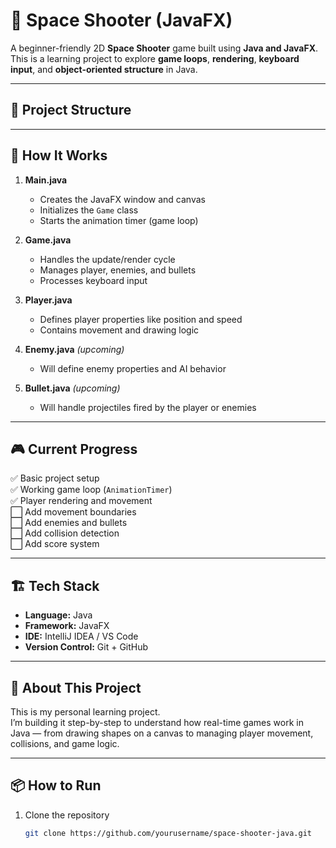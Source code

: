 # 🚀 Space Shooter (JavaFX)

A beginner-friendly 2D **Space Shooter** game built using **Java and JavaFX**.  
This is a learning project to explore **game loops**, **rendering**, **keyboard input**, and **object-oriented structure** in Java.

---

## 🧩 Project Structure

---

## 🧠 How It Works

1. **Main.java**
    - Creates the JavaFX window and canvas
    - Initializes the `Game` class
    - Starts the animation timer (game loop)

2. **Game.java**
    - Handles the update/render cycle
    - Manages player, enemies, and bullets
    - Processes keyboard input

3. **Player.java**
    - Defines player properties like position and speed
    - Contains movement and drawing logic

4. **Enemy.java** *(upcoming)*
    - Will define enemy properties and AI behavior

5. **Bullet.java** *(upcoming)*
    - Will handle projectiles fired by the player or enemies

---

## 🎮 Current Progress

✅ Basic project setup  
✅ Working game loop (`AnimationTimer`)  
✅ Player rendering and movement  
⬜ Add movement boundaries  
⬜ Add enemies and bullets  
⬜ Add collision detection  
⬜ Add score system

---

## 🏗️ Tech Stack

- **Language:** Java
- **Framework:** JavaFX
- **IDE:** IntelliJ IDEA / VS Code
- **Version Control:** Git + GitHub

---

## 💬 About This Project

This is my personal learning project.  
I’m building it step-by-step to understand how real-time games work in Java — from drawing shapes on a canvas to managing player movement, collisions, and game logic.

---

## 📦 How to Run

1. Clone the repository
   ```bash
   git clone https://github.com/yourusername/space-shooter-java.git
